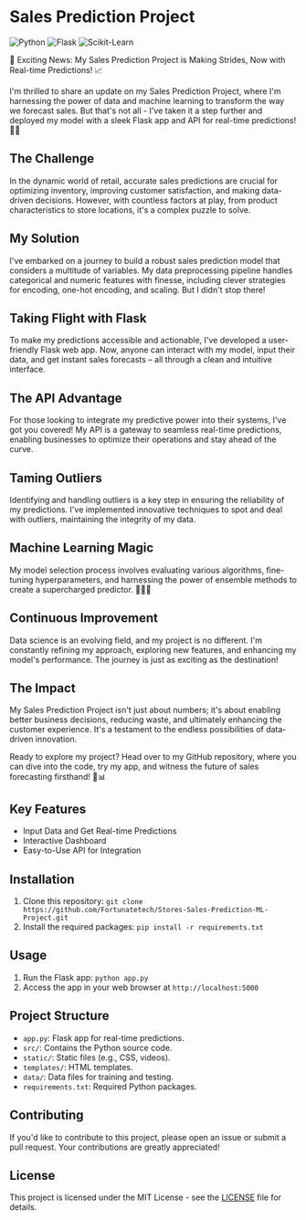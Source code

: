 # Sales Prediction Project

![Python](https://img.shields.io/badge/Python-3.8%2B-blue)
![Flask](https://img.shields.io/badge/Flask-2.0.1-brightgreen)
![Scikit-Learn](https://img.shields.io/badge/scikit--learn-0.24.2-orange)

🚀 Exciting News: My Sales Prediction Project is Making Strides, Now with Real-time Predictions! 📈

I'm thrilled to share an update on my Sales Prediction Project, where I'm harnessing the power of data and machine learning to transform the way we forecast sales. But that's not all - I've taken it a step further and deployed my model with a sleek Flask app and API for real-time predictions! 🤖🌐

## The Challenge

In the dynamic world of retail, accurate sales predictions are crucial for optimizing inventory, improving customer satisfaction, and making data-driven decisions. However, with countless factors at play, from product characteristics to store locations, it's a complex puzzle to solve.

## My Solution

I've embarked on a journey to build a robust sales prediction model that considers a multitude of variables. My data preprocessing pipeline handles categorical and numeric features with finesse, including clever strategies for encoding, one-hot encoding, and scaling. But I didn't stop there!

## Taking Flight with Flask

To make my predictions accessible and actionable, I've developed a user-friendly Flask web app. Now, anyone can interact with my model, input their data, and get instant sales forecasts – all through a clean and intuitive interface.

## The API Advantage

For those looking to integrate my predictive power into their systems, I've got you covered! My API is a gateway to seamless real-time predictions, enabling businesses to optimize their operations and stay ahead of the curve.

## Taming Outliers

Identifying and handling outliers is a key step in ensuring the reliability of my predictions. I've implemented innovative techniques to spot and deal with outliers, maintaining the integrity of my data.

## Machine Learning Magic

My model selection process involves evaluating various algorithms, fine-tuning hyperparameters, and harnessing the power of ensemble methods to create a supercharged predictor. 🧙‍♂️✨

## Continuous Improvement

Data science is an evolving field, and my project is no different. I'm constantly refining my approach, exploring new features, and enhancing my model's performance. The journey is just as exciting as the destination!

## The Impact

My Sales Prediction Project isn't just about numbers; it's about enabling better business decisions, reducing waste, and ultimately enhancing the customer experience. It's a testament to the endless possibilities of data-driven innovation.

Ready to explore my project? Head over to my GitHub repository, where you can dive into the code, try my app, and witness the future of sales forecasting firsthand! 🚀📊

## Key Features

- Input Data and Get Real-time Predictions
- Interactive Dashboard
- Easy-to-Use API for Integration

## Installation

1. Clone this repository: `git clone https://github.com/Fortunatetech/Stores-Sales-Prediction-ML-Project.git`
2. Install the required packages: `pip install -r requirements.txt`

## Usage

1. Run the Flask app: `python app.py`
2. Access the app in your web browser at `http://localhost:5000`

## Project Structure

- `app.py`: Flask app for real-time predictions.
- `src/`: Contains the Python source code.
- `static/`: Static files (e.g., CSS, videos).
- `templates/`: HTML templates.
- `data/`: Data files for training and testing.
- `requirements.txt`: Required Python packages.

## Contributing

If you'd like to contribute to this project, please open an issue or submit a pull request. Your contributions are greatly appreciated!

## License

This project is licensed under the MIT License - see the [LICENSE](LICENSE) file for details.
